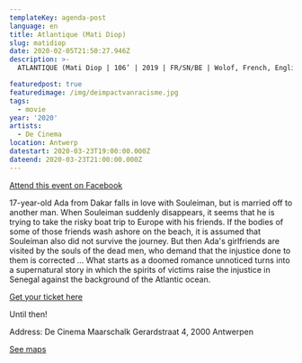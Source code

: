 ```yaml
---
templateKey: agenda-post
language: en
title: Atlantique (Mati Diop)
slug: matidiop
date: 2020-02-05T21:50:27.946Z
description: >-
  ATLANTIQUE (Mati Diop | 106’ | 2019 | FR/SN/BE | Wolof, French, English, Arabic spoken NL SUB).

featuredpost: true
featuredimage: /img/deimpactvanracisme.jpg
tags:
  - movie
year: '2020'
artists:
  - De Cinema
location: Antwerp
datestart: 2020-03-23T19:00:00.000Z
dateend: 2020-03-23T21:00:00.000Z
---
```

[Attend this event on Facebook](https://www.facebook.com/events/2968219436562609/)

17-year-old Ada from Dakar falls in love with Souleiman, but is married off to another man. When Souleiman suddenly disappears, it seems that he is trying to take the risky boat trip to Europe with his friends. If the bodies of some of those friends wash ashore on the beach, it is assumed that Souleiman also did not survive the journey. But then Ada's girlfriends are visited by the souls of the dead men, who demand that the injustice done to them is corrected ... What starts as a doomed romance unnoticed turns into a supernatural story in which the spirits of victims raise the injustice in Senegal against the background of the Atlantic ocean.

[Get your ticket here](https://apps.ticketmatic.com/widgets/villanella/flow/decinema?event=339361879950&l=nl&_ga=2.30690043.556322327.1582141532-1325261942.1566201712&fbclid=IwAR2t1i0joKaE0HzW2tFoYTurftdj81GZLkzfTwbMWDWjEUiZphMXoYAWy4M#!/addtickets)

Until then!

Address: De Cinema
Maarschalk Gerardstraat 4, 2000 Antwerpen

[See maps](https://goo.gl/maps/EWtf3hHPXwGVqt6S8)

